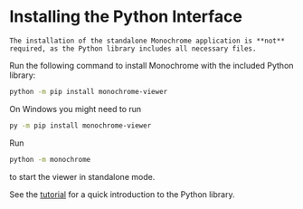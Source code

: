 # Installing the Python Interface

```{note}
The installation of the standalone Monochrome application is **not** required, as the Python library includes all necessary files.
```

Run the following command to install Monochrome with the included Python library:

```bash
python -m pip install monochrome-viewer
```

On Windows you might need to run
```bash
py -m pip install monochrome-viewer
```

Run
```bash
python -m monochrome
```
to start the viewer in standalone mode.

See the [tutorial](tutorial) for a quick introduction to the Python library.
